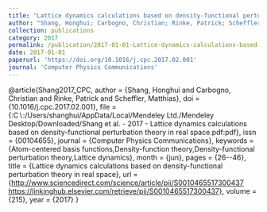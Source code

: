 ```yaml
---
title: "Lattice dynamics calculations based on density-functional perturbation theory in real space"
author: "Shang, Honghui; Carbogno, Christian; Rinke, Patrick; Scheffler, Matthias"
collection: publications
category: 2017
permalink: /publication/2017-01-01-Lattice-dynamics-calculations-based-on-density-functional-perturbation-theory-in-real-space
date: 2017-01-01
paperurl: 'https://doi.org/10.1016/j.cpc.2017.02.001'
journal: 'Computer Physics Communications'
---
```

@article{Shang2017_CPC,
 author = {Shang, Honghui and Carbogno, Christian and Rinke, Patrick and Scheffler, Matthias},
 doi = {10.1016/j.cpc.2017.02.001},
 file = {:C$\backslash$:/Users/shanghui/AppData/Local/Mendeley Ltd./Mendeley Desktop/Downloaded/Shang et al. - 2017 - Lattice dynamics calculations based on density-functional perturbation theory in real space.pdf:pdf},
 issn = {00104655},
 journal = {Computer Physics Communications},
 keywords = {Atom-centered basis functions,Density-function theory,Density-functional perturbation theory,Lattice dynamics},
 month = {jun},
 pages = {26--46},
 title = {Lattice dynamics calculations based on density-functional perturbation theory in real space},
 url = {http://www.sciencedirect.com/science/article/pii/S0010465517300437 https://linkinghub.elsevier.com/retrieve/pii/S0010465517300437},
 volume = {215},
 year = {2017}
}
